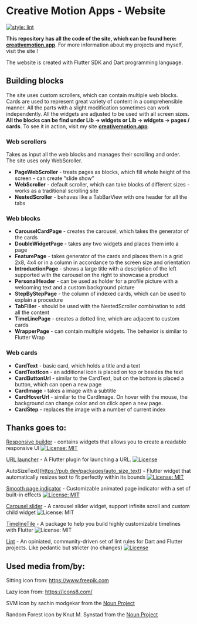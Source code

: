 # Creative Motion Apps - Website
[![style: lint](https://img.shields.io/badge/style-lint-4BC0F5.svg)](https://pub.dev/packages/lint)

**This repository has all the code of the site, which can be found here: [creativemotion.app](https://creativemotion.app/#/)**. For more information about my projects and myself, visit the site !

The website is created with Flutter SDK and Dart programming language. 

## Building blocks

The site uses custom scrollers, which can contain multiple web blocks. Cards are used to represent great variety of content in a comprehensible manner. All the parts with a slight modification sometimes can work independently.  All the widgets are adjusted to be used with all screen sizes. **All the blocks can be find under Lib -> widgets or Lib -> widgets -> pages / cards**. To see it in action, visit my site **[creativemotion.app](https://creativemotion.app/#/)**.

### Web scrollers 

Takes as input all the web blocks and manages their scrolling and order. The site uses only WebScroller. 

- **PageWebScroller** - treats pages as blocks, which fill whole height of the screen - can create "slide show"
- **WebScroller** - default scroller, which can take blocks of different sizes - works as a traditional scrolling site
- **NestedScroller** - behaves like a TabBarView with one header for all the tabs

### Web blocks

- **CarouselCardPage** - creates the carousel, which takes the generator of the cards
- **DoubleWidgetPage** - takes any two widgets and places them into a page
- **FeaturePage** - takes generator of the cards and places them in a grid 2x8, 4x4 or in a column in accordance to the screen size and orientation
- **IntroductionPage** - shows a large title with a description of the left supported with the carousel on the right to showcase a product
- **PersonalHeader** -  can be used as holder for a profile picture with a welcoming text and a custom background picture
- **StepByStepPage** - the column of indexed cards, which can be used to explain a procedure
- **TabFiller** - should be used with the NestedScroller combination to add all the content
- **TimeLinePage** - creates a dotted line, which are adjacent to custom cards
- **WrapperPage** - can contain multiple widgets. The behavior is similar to Flutter Wrap

### Web cards

- **CardText** -  basic card, which holds a title and a text
- **CardTextIcon** - an additional icon is placed on top or besides the text
- **CardButtonUrl** - similar to the CardText, but on the bottom is placed a button, which can open a new page
- **CardImage** - takes a image with a subtitle
- **CardHoverUrl** - similar to the CardImage. On hover with the mouse, the background can change color and on click open a new page.
- **CardStep** - replaces the image with a number of current index

## Thanks goes to:

[Responsive builder](https://pub.dev/packages/responsive_builder) - contains widgets that allows you to create a readable responsive UI [![License: MIT](https://camo.githubusercontent.com/78f47a09877ba9d28da1887a93e5c3bc2efb309c1e910eb21135becd2998238a/68747470733a2f2f696d672e736869656c64732e696f2f62616467652f4c6963656e73652d4d49542d79656c6c6f772e737667)](https://opensource.org/licenses/MIT) 

[URL launcher](https://pub.dev/packages/url_launcher) - A Flutter plugin for launching a URL. [![License](https://img.shields.io/badge/License-BSD%203--Clause-blue.svg)](https://opensource.org/licenses/BSD-3-Clause) 

AutoSizeText](https://pub.dev/packages/auto_size_text) - Flutter widget that automatically resizes text to fit perfectly within its bounds [![License: MIT](https://camo.githubusercontent.com/78f47a09877ba9d28da1887a93e5c3bc2efb309c1e910eb21135becd2998238a/68747470733a2f2f696d672e736869656c64732e696f2f62616467652f4c6963656e73652d4d49542d79656c6c6f772e737667)](https://opensource.org/licenses/MIT) 

[Smooth page indicator](https://pub.dev/packages/smooth_page_indicator) - Customizable animated page indicator with a set of built-in effects [![License: MIT](https://camo.githubusercontent.com/78f47a09877ba9d28da1887a93e5c3bc2efb309c1e910eb21135becd2998238a/68747470733a2f2f696d672e736869656c64732e696f2f62616467652f4c6963656e73652d4d49542d79656c6c6f772e737667)](https://opensource.org/licenses/MIT) 

[Carousel slider](https://pub.dev/packages/carousel_slider) - A carousel slider widget, support infinite scroll and custom child widget ![License: MIT](https://camo.githubusercontent.com/78f47a09877ba9d28da1887a93e5c3bc2efb309c1e910eb21135becd2998238a/68747470733a2f2f696d672e736869656c64732e696f2f62616467652f4c6963656e73652d4d49542d79656c6c6f772e737667)

[TimelineTile](https://pub.dev/packages/timeline_tile) - A package to help you build highly customizable timelines with Flutter ![License: MIT](https://camo.githubusercontent.com/78f47a09877ba9d28da1887a93e5c3bc2efb309c1e910eb21135becd2998238a/68747470733a2f2f696d672e736869656c64732e696f2f62616467652f4c6963656e73652d4d49542d79656c6c6f772e737667)

[Lint](https://pub.dev/packages/lint) - An opiniated, community-driven set of lint rules for Dart and Flutter projects. Like pedantic but stricter (no changes) [![License](https://camo.githubusercontent.com/2a2157c971b7ae1deb8eb095799440551c33dcf61ea3d965d86b496a5a65df55/68747470733a2f2f696d672e736869656c64732e696f2f62616467652f4c6963656e73652d417061636865253230322e302d626c75652e737667)](https://opensource.org/licenses/Apache-2.0) 

## Used media from/by: 

Sitting icon from: https://www.freepik.com

Lazy icon from: https://icons8.com/

SVM icon by sachin modgekar from the [Noun Project](https://thenounproject.com/)

Random Forest icon by Knut M. Synstad from the [Noun Project](https://thenounproject.com/)
